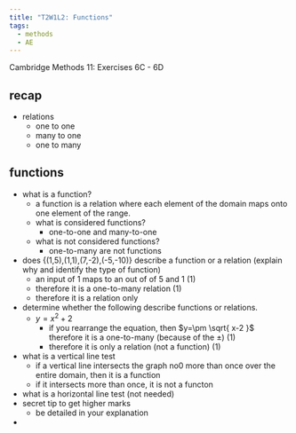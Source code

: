 ```yaml
---
title: "T2W1L2: Functions"
tags:
  - methods
  - AE
---
```


Cambridge Methods 11: Exercises 6C - 6D

## recap

- relations
  - one to one
  - many to one
  - one to many

## functions

- what is a function?
  - a function is a relation where each element of the domain maps onto one element of the range.
  - what is considered functions?
    - one-to-one and many-to-one
  - what is not considered functions?
    - one-to-many are not functions
- does {(1,5),(1,1),(7,-2),(-5,-10)} describe a function or a relation (explain why and identify the type of function)
  - an input of 1 maps to an out of of 5 and 1 (1)
  - therefore it is a one-to-many relation (1)
  - therefore it is a relation only
- determine whether the following describe functions or relations.
  - $y=x^2+2$
    - if you rearrange the equation, then $y=\pm \sqrt{ x-2 }$ therefore it is a one-to-many (because of the $\pm$) (1)
    - therefore it is only a relation (not a function) (1)
- what is a vertical line test
  - if a vertical line intersects the graph no0 more than once over the entire domain, then it is a function
  - if it intersects more than once, it is not a functon
- what is a horizontal line test (not needed)
- secret tip to get higher marks
  - be detailed in your explanation
-
